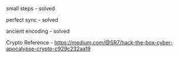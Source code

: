 small steps - solved

perfect sync - solved 

ancient encoding - solved 

Crypto Reference - https://medium.com/@SR7/hack-the-box-cyber-apocalypse-crypto-c929c232aa19

